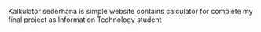 Kalkulator sederhana is simple website contains calculator for complete my final project as Information Technology student
